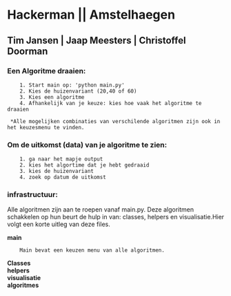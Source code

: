 # Hackerman || Amstelhaegen
Tim Jansen | Jaap Meesters | Christoffel Doorman
------------------------------------------------
### Een Algoritme draaien:

        1. Start main op: 'python main.py'
        2. Kies de huizenvariant (20,40 of 60)
        3. Kies een algoritme
        4. Afhankelijk van je keuze: kies hoe vaak het algoritme te draaien
        
     *Alle mogelijken combinaties van verschilende algoritmen zijn ook in het keuzesmenu te vinden.
    
### Om de uitkomst (data) van je algoritme te zien:

        1. ga naar het mapje output
        2. kies het algortime dat je hebt gedraaid
        3. kies de huizenvariant
        4. zoek op datum de uitkomst
        
### infrastructuur:
        
   Alle algoritmen zijn aan te roepen vanaf main.py. Deze algoritmen schakkelen op hun beurt de hulp in van: classes, helpers en
   visualisatie.Hier volgt een korte uitleg van deze files.
        
**main**
        
        Main bevat een keuzen menu van alle algoritmen.            
          
          
          
          
**Classes**        
**helpers**                
**visualisatie**           
**algoritmes**        

        
    
        





    
    
    
    


